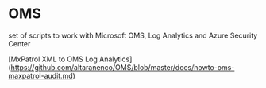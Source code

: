 # OMS
set of scripts to work with Microsoft OMS, Log Analytics and Azure Security Center

[MxPatrol XML to OMS Log Analytics] (https://github.com/altaranenco/OMS/blob/master/docs/howto-oms-maxpatrol-audit.md)
